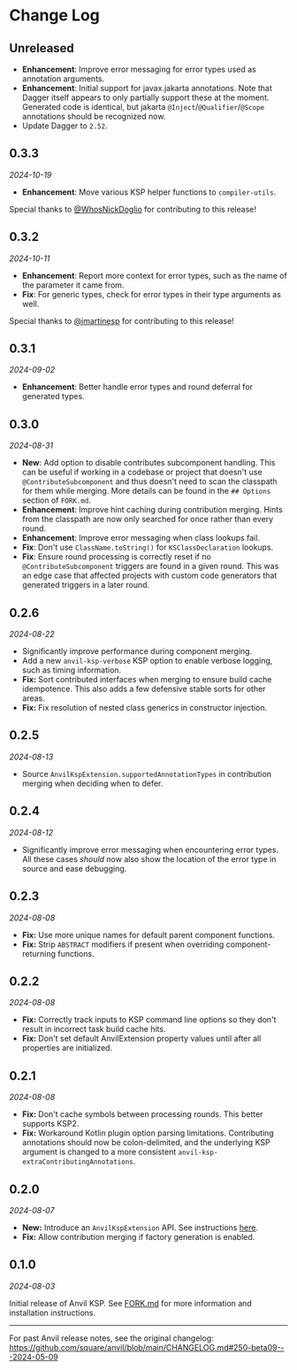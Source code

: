 # Change Log

**Unreleased**
--------------

- **Enhancement**: Improve error messaging for error types used as annotation arguments.
- **Enhancement**: Initial support for javax.jakarta annotations. Note that Dagger itself appears to only partially support these at the moment. Generated code is identical, but jakarta `@Inject`/`@Qualifier`/`@Scope` annotations should be recognized now.
- Update Dagger to `2.52`.

0.3.3
-----

_2024-10-19_

- **Enhancement**: Move various KSP helper functions to `compiler-utils`.

Special thanks to [@WhosNickDoglio](https://github.com/WhosNickDoglio) for contributing to this release!

0.3.2
-----

_2024-10-11_

- **Enhancement**: Report more context for error types, such as the name of the parameter it came from.
- **Fix**: For generic types, check for error types in their type arguments as well.

Special thanks to [@jmartinesp](https://github.com/jmartinesp) for contributing to this release!

0.3.1
-----

_2024-09-02_

- **Enhancement**: Better handle error types and round deferral for generated types.

0.3.0
-----

_2024-08-31_

- **New**: Add option to disable contributes subcomponent handling. This can be useful if working in a codebase or project that doesn't use `@ContributeSubcomponent` and thus doesn't need to scan the classpath for them while merging. More details can be found in the `## Options` section of `FORK.md`.
- **Enhancement**: Improve hint caching during contribution merging. Hints from the classpath are now only searched for once rather than every round.
- **Enhancement**: Improve error messaging when class lookups fail.
- **Fix**: Don't use `ClassName.toString()` for `KSClassDeclaration` lookups.
- **Fix**: Ensure round processing is correctly reset if no `@ContributeSubcomponent` triggers are found in a given round. This was an edge case that affected projects with custom code generators that generated triggers in a later round.

0.2.6
-----

_2024-08-22_

- Significantly improve performance during component merging.
- Add a new `anvil-ksp-verbose` KSP option to enable verbose logging, such as timing information.
- **Fix:** Sort contributed interfaces when merging to ensure build cache idempotence. This also adds a few defensive stable sorts for other areas.
- **Fix:** Fix resolution of nested class generics in constructor injection.

0.2.5
-----

_2024-08-13_

- Source `AnvilKspExtension.supportedAnnotationTypes` in contribution merging when deciding when to defer.

0.2.4
-----

_2024-08-12_

- Significantly improve error messaging when encountering error types. All these cases _should_ now also show the location of the error type in source and ease debugging.

0.2.3
-----

_2024-08-08_

- **Fix:** Use more unique names for default parent component functions.
- **Fix:** Strip `ABSTRACT` modifiers if present when overriding component-returning functions.

0.2.2
-----

_2024-08-08_

- **Fix:** Correctly track inputs to KSP command line options so they don't result in incorrect task build cache hits.
- **Fix:** Don't set default AnvilExtension property values until after all properties are initialized.

0.2.1
-----

_2024-08-08_

- **Fix:** Don't cache symbols between processing rounds. This better supports KSP2.
- **Fix:** Workaround Kotlin plugin option parsing limitations. Contributing annotations should now be colon-delimited, and the underlying KSP argument is changed to a more consistent `anvil-ksp-extraContributingAnnotations`.

0.2.0
-----

_2024-08-07_

- **New:** Introduce an `AnvilKspExtension` API. See instructions [here](https://github.com/ZacSweers/anvil/blob/main/FORK.md#custom-code-generators).
- **Fix:** Allow contribution merging if factory generation is enabled.

0.1.0
-----

_2024-08-03_

Initial release of Anvil KSP. See [FORK.md](https://github.com/ZacSweers/anvil/blob/main/FORK.md) for more information and installation instructions.

---

For past Anvil release notes, see the original changelog: https://github.com/square/anvil/blob/main/CHANGELOG.md#250-beta09---2024-05-09
